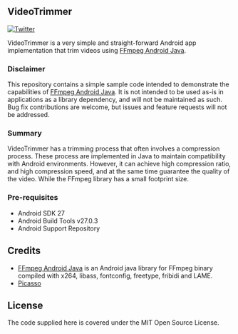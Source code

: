 
## VideoTrimmer

[![Twitter][1]][2]

VideoTrimmer is a very simple and straight-forward Android app implementation that trim videos using [FFmpeg Android Java][3].

### Disclaimer

This repository contains a simple sample code intended to demonstrate the capabilities of [FFmpeg Android Java][3]. It is not intended to be used as-is in applications as a library dependency, and will not be maintained as such. Bug fix contributions are welcome, but issues and feature requests will not be addressed.

### Summary

VideoTrimmer has a trimming process that often involves a compression process. These process are implemented in Java to maintain compatibility with Android environments. However, it can achieve high compression ratio, and high compression speed, and at the same time guarantee the quality of the video. While the FFmpeg library has a small footprint size.

### Pre-requisites
    
- Android SDK 27
- Android Build Tools v27.0.3
- Android Support Repository

## Credits

* [FFmpeg Android Java][3] is an Android java library for FFmpeg binary compiled with x264, libass, fontconfig, freetype, fribidi and LAME.
* [Picasso][4]

## License

The code supplied here is covered under the MIT Open Source License.


  [1]: https://img.shields.io/badge/Twitter-@Teocci-blue.svg?style=flat
  [2]: http://twitter.com/teocci
  [3]: http://writingminds.github.io/ffmpeg-android-java/
  [4]: http://square.github.io/picasso/